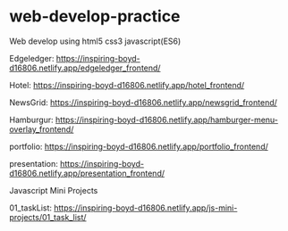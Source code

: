# web-develop-practice
Web develop using html5 css3 javascript(ES6)

Edgeledger: https://inspiring-boyd-d16806.netlify.app/edgeledger_frontend/

Hotel: https://inspiring-boyd-d16806.netlify.app/hotel_frontend/

NewsGrid: https://inspiring-boyd-d16806.netlify.app/newsgrid_frontend/

Hamburgur: https://inspiring-boyd-d16806.netlify.app/hamburger-menu-overlay_frontend/

portfolio: https://inspiring-boyd-d16806.netlify.app/portfolio_frontend/

presentation: https://inspiring-boyd-d16806.netlify.app/presentation_frontend/


Javascript Mini Projects

01_taskList: https://inspiring-boyd-d16806.netlify.app/js-mini-projects/01_task_list/
